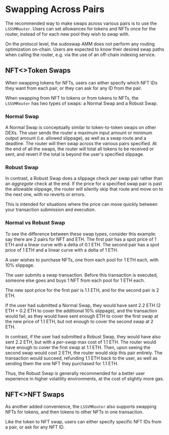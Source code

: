 # Swapping Across Pairs 

The recommended way to make swaps across various pairs is to use the `LSSVMRouter`. Users can set allowances for tokens and NFTs once for the router, instead of for each new pool they wish to swap with.

On the protocol level, the sudoswap AMM does not perform any routing optimization on-chain. Users are expected to know their desired swap paths when calling the router, e.g. via the use of an off-chain indexing service.

## NFT<>Token Swaps

When swapping tokens for NFTs, users can either specify which NFT IDs they want from each pair, or they can ask for any ID from the pair.

When swapping from NFT to tokens or from tokens to NFTs, the `LSSVMRouter` has two types of swaps: a Normal Swap and a Robust Swap.

### Normal Swap
A Normal Swap is conceptually similar to token-to-token swaps on other DEXs. The user sends the router a maximum input amount or minimum output amount (i.e. allowed slippage), as well as a swap route and a deadline. The router will then swap across the various pairs specified. At the end of all the swaps, the router will total all tokens to be received or sent, and revert if the total is beyond the user's specified slippage.

### Robust Swap
In contrast, a Robust Swap does a slippage check *per* swap pair rather than an *aggregate* check at the end. If the price for a specified swap pair is past the allowable slippage, the router will silently skip that route and move on to the next one, with no reverts or errors.

This is intended for situations where the price can move quickly between your transaction submission and execution. 

### Normal vs Robust Swap
To see the difference between these swap types, consider this example: say there are 2 pairs for NFT and ETH. The first pair has a spot price of 1 ETH and a linear curve with a delta of 0.1 ETH. The second pair has a spot price of 1 ETH and a linear curve with a delta of 1 ETH.

A user wishes to purchase NFTs, one from each pool for 1 ETH each, with 10% slippage. 

The user submits a swap transaction. Before this transaction is executed, someone else goes and buys 1 NFT from each pool for 1 ETH each.

The new spot price for the first pair is 1.1 ETH, and for the second pair is 2 ETH.

If the user had submitted a Normal Swap, they would have sent 2.2 ETH (2 ETH + 0.2 ETH to cover the additional 10% slippage), and the transaction would fail, as they would have sent enough ETH to cover the first swap at the new price of 1.1 ETH, but not enough to cover the second swap at 2 ETH.

In contrast, if the user had submitted a Robust Swap, they would have also sent 2.2 ETH, but with a *per-swap* max cost of 1.1 ETH. The router would have enough to cover the first swap at 1.1 ETH. Then, upon seeing the second swap would cost 2 ETH, the router would skip this pair entirely. The transaction would succeed, refunding 1.1 ETH back to the user, as well as sending them the one NFT they purchased for 1.1 ETH.

Thus, the Robust Swap is generally recommended for a better user experience in higher volatility environments, at the cost of slightly more gas.

## NFT<>NFT Swaps
As another added convenience, the `LSSVMRouter` also supports swapping NFTs for tokens, and then tokens to other NFTs in one transaction.

Like the token to NFT swap, users can either specify specific NFT IDs from a pair, or ask for any NFT ID.